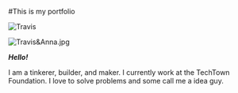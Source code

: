 #This is my portfolio 


![Travis](https://scontent-atl3-1.xx.fbcdn.net/v/t1.0-9/1918990_1274097482616082_744007497484123900_n.jpg?oh=dbdc8ee46c5c084fae651ffdd9b5f1b3&oe=59493D09)

<img alt= "Travis&Anna.jpg" src="https://scontent-atl3-1.xx.fbcdn.net/v/t1.0-9/1918990_1274097482616082_744007497484123900_n.jpg?oh=dbdc8ee46c5c084fae651ffdd9b5f1b3&oe=59493D09" >

***Hello!***

I am a tinkerer, builder, and maker. I currently work at the TechTown Foundation. I love to solve problems and some call me a idea guy.
